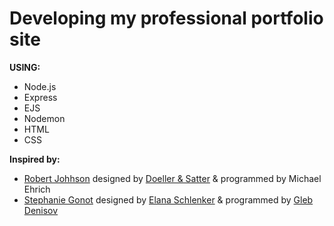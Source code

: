 # Developing my professional portfolio site
**USING:**
- Node.js
- Express
- EJS
- Nodemon 
- HTML
- CSS

**Inspired by:**
- [Robert Johhson](http://www.robert-johnson.de) designed by [Doeller & Satter](http://www.doeller-satter.com) & programmed by Michael Ehrich
- [Stephanie Gonot](http://stephaniegonot.com) designed by [Elana Schlenker](http://elanaschlenker.com) & programmed by [Gleb Denisov](http://osk.co)


